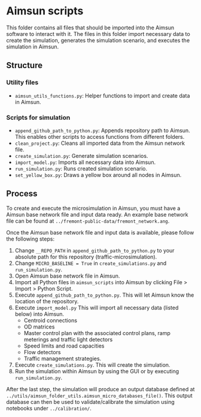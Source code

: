 # Aimsun scripts

This folder contains all files that should be imported into the Aimsun software to interact with it.
The files in this folder import necessary data to create the simulation, generates the simulation scenario, and executes the simulation in Aimsun.

## Structure

### Utility files
- `aimsun_utils_functions.py`: Helper functions to import and create data in Aimsun.

### Scripts for simulation
- `append_github_path_to_python.py`: Appends repository path to Aimsun. This enables other scripts to access functions from different folders.
- `clean_project.py`: Cleans all imported data from the Aimsun network file.
- `create_simulation.py`: Generate simulation scenarios.
- `import_model.py`: Imports all necessary data into Aimsun.
- `run_simulation.py`: Runs created simulation scenario.
- `set_yellow_box.py`: Draws a yellow box around all nodes in Aimsun.

## Process

To create and execute the microsimulation in Aimsun, you must have a Aimsun base network file and input data ready. An example base network file can be found at `../fremont-public-data/fremont_network.ang`.

Once the Aimsun base network file and input data is available, please follow the following steps:

1. Change `__REPO_PATH` in `append_github_path_to_python.py` to your absolute path for this repository (traffic-microsimulation).
2. Change `MICRO_BASELINE = True` in `create_simulations.py` and `run_simulation.py`.
3. Open Aimsun base network file in Aimsun.
4. Import all Python files in `aimsun_scripts` into Aimsun by clicking File > Import > Python Script.
5. Execute `append_github_path_to_python.py`. This will let Aimsun know the location of the repository.
6. Execute `import_model.py` This will import all necessary data (listed below) into Aimsun.
    - Centroid connections
    - OD matrices
    - Master control plan with the associated control plans, ramp meterings and traffic light detectors
    - Speed limits and road capacities
    - Flow detectors
    - Traffic management strategies. 
7. Execute `create_simulations.py`. This will create the simulation.
8. Run the simulation within Aimsun by using the GUI or by executing `run_simulation.py`.

After the last step, the simulation will produce an output database defined at `../utils/aimsun_folder_utils.aimsun_micro_databases_file()`. This output database can then be used to validate/calibrate the simulation using notebooks under `../calibration/`.
